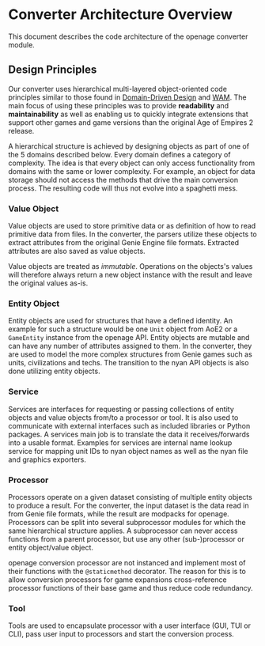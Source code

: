 # Converter Architecture Overview

This document describes the code architecture of the openage converter module.

## Design Principles

Our converter uses hierarchical multi-layered object-oriented code principles similar to those found in
[Domain-Driven Design](https://en.wikipedia.org/wiki/Domain-driven_design) and [WAM](http://wam-ansatz.de/).
The main focus of using these principles was to provide **readability** and **maintainability** as well
as enabling us to quickly integrate extensions that support other games and game versions than the original
Age of Empires 2 release.

A hierarchical structure is achieved by designing objects as part of one of the 5 domains described below.
Every domain defines a category of complexity. The idea is that every object can only access functionality
from domains with the same or lower complexity. For example, an object for data storage should not access
the methods that drive the main conversion process. The resulting code will thus not evolve into a spaghetti
mess.

### Value Object

Value objects are used to store primitive data or as definition of how to read primitive data from files.
In the converter, the parsers utilize these objects to extract attributes from the original Genie Engine
file formats. Extracted attributes are also saved as value objects.

Value objects are treated as *immutable*. Operations on the objects's values will therefore always return
a new object instance with the result and leave the original values as-is.

### Entity Object

Entity objects are used for structures that have a defined identity. An example for such a structure would
be one `Unit` object from AoE2 or a `GameEntity` instance from the openage API. Entity objects are mutable
and can have any number of attributes assigned to them. In the converter, they are used to model the
more complex structures from Genie games such as units, civilizations and techs. The transition to the nyan
API objects is also done utilizing entity objects.

### Service

Services are interfaces for requesting or passing collections of entity objects and value objects from/to
a processor or tool. It is also used to communicate with external interfaces such as included libraries
or Python packages. A services main job is to translate the data it receives/forwards into a usable format.
Examples for services are internal name lookup service for mapping unit IDs to nyan object names as well as
the nyan file and graphics exporters.

### Processor

Processors operate on a given dataset consisting of multiple entity objects to produce a result. For the
converter, the input dataset is the data read in from Genie file formats, while the result are modpacks
for openage. Processors can be split into several subprocessor modules for which the same hierarchical
structure applies. A subprocessor can never access functions from a parent processor, but use any other
(sub-)processor or entity object/value object.

openage conversion processor are not instanced and implement most of their functions with the `@staticmethod`
decorator. The reason for this is to allow conversion processors for game expansions cross-reference
processor functions of their base game and thus reduce code redundancy.

### Tool

Tools are used to encapsulate processor with a user interface (GUI, TUI or CLI), pass user input to processors
and start the conversion process.
